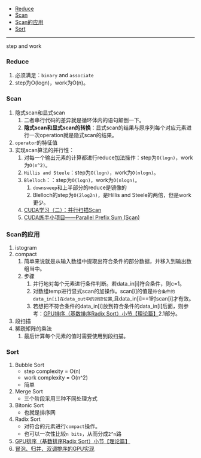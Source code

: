 <!-- GFM-TOC -->
- [Reduce](#reduce)
- [Scan](#scan)
- [Scan的应用](#scan的应用)
- [Sort](#sort)
<!-- GFM-TOC -->
---


step and work


### Reduce
1.  必须满足：`binary` and `associate`
2.  step为O(logn)，work为O(n)。


### Scan
1. 隐式scan和显式scan
   1. 二者串行代码的差异就是循环体内的语句颠倒一下。
   2. **隐式scan和显式scan的转换**：显式scan的结果与原序列每个对应元素进行一次operation就是隐式scan的结果。
2. `operator`的特征值
3. 实现scan算法的并行性：
   1. 对每一个输出元素的计算都进行reduce加法操作：step为`O(logn)`，work为`O(n^2)`。 
   2. `Hillis and Steele`：step为`O(logn)`，work为`O(nlogn)`。
   3. `Blelloch`：：step为`O(logn)`，work为`O(nlogn)`。
      1. `downsweep`和上半部分的reduce是镜像的
      2. Blelloch的step为`O(2log2n)`，是Hillis and Steele的两倍，但是work更少。
   4. [CUDA学习（二）：并行扫描Scan](https://blog.csdn.net/qq_44161734/article/details/134620943)
   5. [CUDA练手小项目——Parallel Prefix Sum (Scan)](https://zhuanlan.zhihu.com/p/661460705)


### Scan的应用
1. istogram
2. compact
   1. 简单来说就是从输入数组中提取出符合条件的部分数据，并移入到输出数组当中。
   2. 步骤
      1. 并行地对每个元素进行条件判断。若data_in[i]符合条件，则c=1。
      2. 对数组temp进行显式scan的加操作。scan[i]的值是`符合条件的data_in[i]在data_out中的对应位置`,且data_in[i]==1时scan[i]才有效。
      3. 若想把不符合条件的data_in[i]放到符合条件的data_in[i]后面，则参考：[GPU排序（基数排序Radix Sort）小节【理论篇】](https://zhuanlan.zhihu.com/p/491798194)2.1部分。
3. 段扫描
4. 稀疏矩阵的乘法
   1. 最后计算每个元素的值时需要使用到段扫描。



### Sort
1. Bubble Sort
   * step complexity = O(n)
   * work complexity = O(n^2)
   * 简单
2. Merge Sort
   * 三个阶段采用三种不同处理方式
3. Bitonic Sort
   * 也就是排序网
4. Radix Sort
   * 对符合的元素进行`compact`操作。
   * 也可以一次性比较`n bits`，从而分成`2^n`路
5. [GPU排序（基数排序Radix Sort）小节【理论篇】](https://zhuanlan.zhihu.com/p/491798194)
6. [冒泡、归并、双调排序的GPU实现](https://blog.csdn.net/lixiaoguang20/article/details/77987826)